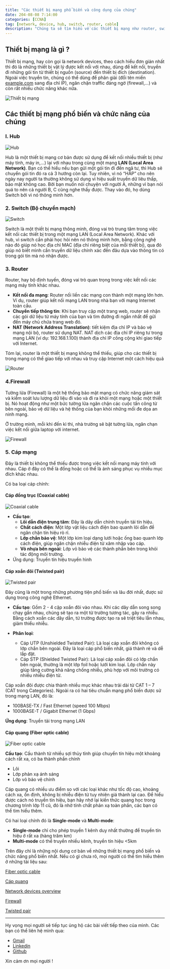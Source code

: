 ```yaml
---
title: "Các thiết bị mạng phổ biến và công dụng của chúng"
date: 204-08-08 7:14:00
categories: [CCNA]
tag: [network, device, hub, switch, router, cable]
description: "Chúng ta sẽ tìm hiểu về các thiết bị mạng như router, switch, hub, firewall và các loại cáp phổ biến nhất. Chúng có chức năng vô cùng quan trọng trong hệ thống Internet, cùng mình tìm hiểu nhé"
---
```


## Thiết bị mạng là gì ?

Thiết bị mạng, hay còn gọi là network devices, theo cách hiểu đơn giản nhất thì đó là những thiết bị vật lý được kết nối với nhau, dùng để kết nối, truyền đi những gói tin từ thiết bị nguồn (source) đến thiết bị đích (destination). Ngoài việc truyền tin, chúng có thể dùng để phân giải (đổi tên miền [example.com](https://example.com) sang địa chỉ IP), ngăn chặn traffic đáng ngờ (firewall,…) và còn rất nhiều chức năng khác nữa.

![Thiết bị mạng](https://cdn.educba.com/academy/wp-content/uploads/2019/08/Networking-Devices.jpg)

## Các thiết bị mạng phổ biến và chức năng của chúng

### I. Hub

![Hub](https://static.javatpoint.com/computer/images/what-is-star-topology1.png)

Hub là một thiết bị mạng cơ bản được sử dụng để kết nối nhiều thiết bị (như máy tính, máy in,...) lại với nhau trong cùng một mạng **LAN (Local Area Network)**. Bạn có thể hiểu nếu bạn gửi một gói tin đi đến ngã tư, thì Hub sẽ chuyển gói tin đó ra cả 3 hướng còn lại. Tuy nhiên, vì nó “HẤP” cho nên ngày nay người ta thường không sử dụng vì hiệu suất truyền dữ liêu thấp, bảo mật không cao. Bởi bạn muốn nói chuyện với người A, những vì bạn nói quá to nên cả người B, C cũng nghe thấy được. Thay vào đó, họ dùng Switch bởi vì nó thông minh hơn.

### 2. Switch (Bộ chuyển mạch)

![Switch](https://www.netgear.com/media/mobile_switches_tcm148-135772.webp)

Switch là một thiết bị mạng thông minh, đóng vai trò trung tâm trong việc kết nối các thiết bị trong một mạng LAN (Local Area Network). Khác với hub, vì switch cần phải học hỏi nên nó thông mình hơn, bằng công nghệ nào đó giúp nó học địa chỉ MAC (địa chỉ riêng biệt của mỗi thiết bị), qua đó giúp nó biết mình cần truyền dữ liệu chính xác đến đâu dựa vào thông tin có trong gói tin mà nó nhận được.

### 3. Router

Router, hay bộ định tuyến, đóng vai trò quan trọng trong việc kết nối các mạng máy tính khác nhau.

- **Kết nối đa mạng**: Router nối liền các mạng con thành một mạng lớn hơn. Ví dụ, router giúp kết nối mạng LAN trong nhà bạn với mạng Internet toàn cầu.
- **Chuyển tiếp thông tin**: Khi bạn truy cập một trang web, router sẽ nhận các gói dữ liệu từ máy tính của bạn và tìm đường đi ngắn nhất để gửi đến máy chủ chứa trang web đó.
- **NAT (Network Address Translation)**: tiết kiệm địa chỉ IP và bảo vệ mạng nội bộ, router sử dụng NAT. NAT dịch các địa chỉ IP riêng tư trong mạng LAN (ví dụ: 192.168.1.100) thành địa chỉ IP công cộng khi giao tiếp với Internet.

Tóm lại, router là một thiết bị mạng không thể thiếu, giúp cho các thiết bị trong mạng có thể giao tiếp với nhau và truy cập Internet một cách hiệu quả

![Router](https://www.researchgate.net/publication/298834060/figure/fig1/AS:669014497972231@1536516894585/Network-topology-used-for-testing-XP-router-in-home-small-corporate-network-environment.png)

### 4.Firewall

Tường lửa (Firewall) là một hệ thống bảo mật mạng có chức năng giám sát và kiểm soát lưu lượng dữ liệu đi vào và đi ra khỏi một mạng hoặc một thiết bị. Nó hoạt động như một bức tường lửa ngăn chặn các cuộc tấn công từ bên ngoài, bảo vệ dữ liệu và hệ thống của bạn khỏi những mối đe dọa an ninh mạng.

Ở trường mình, mỗi khi đến kì thi, nhà trường sẽ bật tường lửa, ngăn chạn việc kết nối giữa laptop với internet.

![Firewall](https://www.simplilearn.com/ice9/free_resources_article_thumb/Firewall_1.png)

### 5. Cáp mạng

Đây là thiết bị không thể thiếu được trong việc kết nối mạng máy tính với nhau. Cáp ở đây có thể là đồng hoặc có thể là ánh sáng phục vụ nhiều mục đích khác nhau.

Có ba loại cáp chính:

#### Cáp đồng trục (Coaxial cable)

![Coaxial cable](https://www.telnetww.com/wp-content/uploads/2020/05/coaxial-cable-diagram-1-1024x686.png)

- **Cấu tạo**: 
    - **Lõi dẫn điện trung tâm**: Đây là dây dẫn chính truyền tải tín hiệu.
    - **Chất cách điện**: Một lớp vật liệu cách điện bao quanh lõi dẫn để ngăn chặn tín hiệu rò rỉ.
    - **Lớp chắn bảo vệ**: Một lớp kim loại dạng lưới hoặc ống bao quanh lớp cách điện, giúp ngăn chặn nhiễu điện từ xâm nhập vào cáp.
    - **Vỏ nhựa bên ngoài**: Lớp vỏ bảo vệ các thành phần bên trong khỏi tác động môi trường.
- Ứng dụng: Truyền tín hiệu truyền hình


#### Cáp xoắn đôi (Twisted pair)

![Twisted pair](https://encrypted-tbn0.gstatic.com/images?q=tbn:ANd9GcRH4DZfIbdOwGaduL8oBJAPnWx2dqhV2SY6qQ&s)

Đây cũng là một trong những phương tiện phổ biến và lâu đời nhất, được sử dụng trong công nghệ Ethernet. 
- **Cấu tạo**: Gồm 2 - 4 cặp xoắn đôi vào nhau. Khi các dây dẫn song song chạy gần nhau, chúng sẽ tạo ra một từ trường tương tác, gây ra nhiễu. Bằng cách xoắn các dây dẫn, từ trường được tạo ra sẽ triệt tiêu lẫn nhau, giảm thiểu nhiễu.

- **Phân loại**: 
    - Cáp UTP (Unshielded Twisted Pair): Là loại cáp xoắn đôi không có lớp chắn bên ngoài. Đây là loại cáp phổ biến nhất, giá thành rẻ và dễ lắp đặt.
    - Cáp STP (Shielded Twisted Pair): Là loại cáp xoắn đôi có lớp chắn bên ngoài, thường là một lớp foil hoặc lưới kim loại. Lớp chắn này giúp tăng cường khả năng chống nhiễu, phù hợp với môi trường có nhiều nhiễu điện từ.

Cáp xoắn đôi được chia thành nhiều mục khác nhau trải dài từ CAT 1 – 7 (CAT trong Categories).
Ngoài ra có hai tiêu chuẩn mạng phổ biến được sử trong mạng LAN, đó là:
- 100BASE-TX / Fast Ethernet (speed 100 Mbps)
- 1000BASE-T / Gigabit Ethernet (1 Gbps)


**Ứng dụng**: Truyền tải trong mạng LAN

#### Cáp quang (Fiber optic cable)

![Fiber optic cable](https://zmscable.es/wp-content/uploads/2022/12/fibra-optica-cable.jpg)

**Cấu tạo**: Cấu thành từ nhiều sợi thủy tỉnh giúp chuyển tín hiệu một khoảng cách rất xa, có ba thành phần chính
- Lõi
- Lớp phản xạ ánh sáng
- Lớp vỏ bảo vệ chính

Cáp quang có nhiều ưu điểm so với các loại khác như tốc độ cao, khoảng cách xa, ổn định, không bị nhiễu điện từ tuy nhiên giá thành lại cao. Để hiểu được cách nó truyền tín hiệu, bạn hãy nhớ lại kiến thức quang học trong chương trình lớp 11 cũ, đó là nhờ tính chất phản xạ toàn phần, các bạn có thể tìm hiểu thêm.

Có hai loại chính đó là **Single-mode** và **Multi-mode**: 
- **Single-mode** chỉ cho phép truyền 1 kênh duy nhất thường để truyền tín hiệu ở rất xa (hàng trăm km)
- **Multi-mode** có thể truyền nhiều kênh, truyền tín hiệu <5km

Trên đây chỉ là những nội dung cơ bản về những thiết bị mạng phổ biến và chức năng phổ biến nhất. Nếu có gì chưa rõ, mọi người có thể tìm hiểu thêm ở những tài liệu sau:

[Fiber optic cable](https://www.ofsoptics.com/faq-guide-to-fiber-optic-cable/)

[Cáp quang](https://netsystem.vn/cap-quang-la-gi-doi-net-ve-cac-thanh-phan-dau-noi-45/)

[Network devices overview](https://www.lepide.com/blog/the-most-common-types-of-network-devices/)

[Firewall](https://us.norton.com/blog/privacy/firewall)

[Twisted pair](https://stl.tech/blog/network-connectivity-with-twisted-pair-cables/)

---

Hy vọng mọi người sẽ tiếp tục ủng hộ các bài viết tiếp theo của mình. Các bạn có thể liên hệ mình qua:

- [Gmail](mailto:huyqktk@gmail.com) 
- [Linkedin](https://www.linkedin.com/in/huy-nguyen-38910020b/)
- [Github](https://github.com/huyvnnb)

Xin cảm ơn mọi người !




